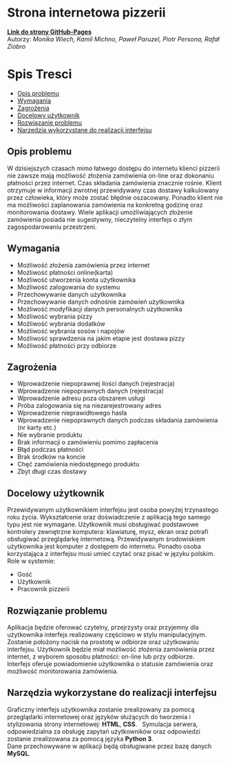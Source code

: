 # Strona internetowa pizzerii
[**Link do strony GitHub-Pages**](https://goo.gl/vmsAvZ "Pizzeria")  
Autorzy: *Monika Wiech, Kamil Michno, Paweł Paruzel, Piotr Persona, Rafał Ziobro*
  
Spis Tresci
===========
* [Opis problemu](#opis-problemu)
* [Wymagania](#wymagania)
* [Zagrożenia](#zagrożenia)
* [Docelowy użytkownik](#docelowy-użytkownik)
* [Rozwiązanie problemu](#rozwiązanie-problemu)
* [Narzędzia wykorzystane do realizacji interfejsu](#narzędzia-wykorzystane-do-realizacji-interfejsu)
  
## Opis problemu

W dzisiejszych czasach mimo łatwego dostępu do internetu klienci pizzerii nie zawsze mają możliwość złożenia zamówienia on-line oraz dokonaniu płatności przez internet. Czas składania zamówienia znacznie rośnie. Klient otrzymuje w informacji zwrotnej przewidywany czas dostawy kalkulowany przez człowieka, który może zostać błędnie oszacowany. Ponadto klient nie ma możliwości zaplanowania zamówienia na konkretną godzinę oraz monitorowania dostawy. 
Wiele aplikacji umożliwiających złożenie zamówienia posiada nie sugestywny, nieczytelny interfejs o złym zagospodarowaniu przestrzeni. 

## Wymagania

* Możliwość złożenia zamówienia przez internet
* Możliwość płatności online(karta)
* Możliwość utworzenia konta użytkownika
* Możliwość zalogowania do systemu
* Przechowywanie  danych użytkownika
* Przechowywanie danych odnośnie zamówień użytkownika
* Możliwość modyfikacji danych personalnych użytkownika
* Możliwość wybrania pizzy
* Możliwość wybrania dodatków
* Możliwość wybrania sosów i napojów
* Możliwość sprawdzenia na jakim etapie jest dostawa pizzy
* Możliwość płatności przy odbiorze

## Zagrożenia

* Wprowadzenie niepoprawnej ilości danych (rejestracja)
* Wprowadzenie niepoprawnych danych (rejestracja)
* Wprowadzenie adresu poza obszarem usługi
* Próba zalogowania się na niezarejestrowany adres
* Wprowadzenie nieprawidłowego hasła
* Wprowadzenie niepoprawnych danych podczas składania zamówienia (nr karty etc.)
* Nie wybranie produktu
* Brak informacji o zamówieniu pomimo zapłacenia
* Błąd podczas płatności
* Brak środków na koncie
* Chęć zamówienia niedostępnego produktu
* Zbyt długi czas dostawy

## Docelowy użytkownik

Przewidywanym użytkownikiem interfejsu jest osoba powyżej trzynastego roku życia. Wykształcenie oraz doświadczenie z aplikacją tego samego typu jest nie wymagane. Użytkownik musi obsługiwać podstawowe kontrolery zewnętrzne komputera: klawiaturę, mysz, ekran oraz potrafi obsługiwać przeglądarkę internetową. Przewidywanym środowiskiem użytkownika jest komputer z dostępem do internetu. Ponadto osoba korzystająca z interfejsu musi umieć czytać oraz pisać w języku polskim.  
Role w systemie: 
* Gość
* Użytkownik
* Pracownik pizzerii

## Rozwiązanie problemu

Aplikacja będzie oferować czytelny, przejrzysty oraz przyjemny dla użytkownika interfejs realizowany częściowo w stylu manipulacyjnym. Zostanie położony nacisk na prostotę w odbiorze oraz użytkowaniu interfejsu. Użytkownik będzie miał możliwość złożenia zamówienia przez internet, z wyborem sposobu płatności: on-line lub przy odbiorze.  
Interfejs oferuje powiadomienie użytkownika o statusie zamówienia oraz możliwość monitorowania zamówienia.  

## Narzędzia wykorzystane do realizacji interfejsu

Graficzny interfejs użytkownika zostanie zrealizowany za pomocą przeglądarki internetowej oraz języków służących do tworzenia i stylizowania strony internetowej: **HTML**, **CSS**.  
Symulacja serwera, odpowiedzialna za obsługę zapytań użytkowników oraz odpowiedzi zostanie zrealizowana za pomocą języka **Python 3**.  
Dane przechowywane w aplikacji będą obsługiwane przez bazę danych **MySQL**.  
